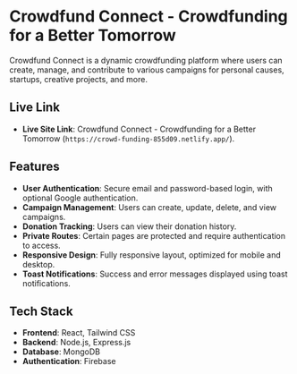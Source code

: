 # Crowdfund Connect - Crowdfunding for a Better Tomorrow

Crowdfund Connect is a dynamic crowdfunding platform where users can create, manage, and contribute to various campaigns for personal causes, startups, creative projects, and more.

## Live Link

- **Live Site Link**: Crowdfund Connect - Crowdfunding for a Better Tomorrow (`https://crowd-funding-855d09.netlify.app/`).

## Features

- **User Authentication**: Secure email and password-based login, with optional Google authentication.
- **Campaign Management**: Users can create, update, delete, and view campaigns.
- **Donation Tracking**: Users can view their donation history.
- **Private Routes**: Certain pages are protected and require authentication to access.
- **Responsive Design**: Fully responsive layout, optimized for mobile and desktop.
- **Toast Notifications**: Success and error messages displayed using toast notifications.

## Tech Stack

- **Frontend**: React, Tailwind CSS
- **Backend**: Node.js, Express.js
- **Database**: MongoDB
- **Authentication**: Firebase 


